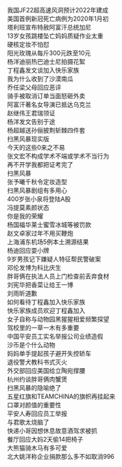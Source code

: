 我国JF22超高速风洞预计2022年建成  
美国首例新冠死亡病例为2020年1月初  
塔利班宣布特赦阿富汗总统加尼  
13岁女孩跳楼坠亡妈妈质疑作业太重  
硬核定妆不怕怼  
阳光玫瑰从每斤300元跌至10元  
杨洋迪丽热巴迪士尼拍摄花絮  
丁程鑫发文谈加入快乐家族  
我为什么收到了沙漠南瓜  
乔任梁父母回应恶评  
骑手被取消订单当面怒砸外卖  
阿富汗著名女导演已抵达乌克兰  
赵继伟王君瑞领证  
杨洋发文告别于途  
杨超越送孙俪披荆斩棘四件套  
扫黑风暴现实版  
今天的这些0来之不易  
张文宏不构成学术不端或学术不当行为  
再不开学我都把证考完了  
扫黑风暴  
张予曦千秋令定妆造型  
扫黑风暴剧组有多用心  
400岁张小泉将登陆A股  
冯提莫素颜状态  
你是我的荣耀  
杨国福华莱士蜜雪冰城等被罚款  
赵文卓家过年不用买鞭炮  
上海浦东机场5例本土溯源结果  
杨迪回应耍小牌  
9岁男孩记下嫌疑人特征帮民警破案  
邓伦发博为科比庆生  
胖哥俩在执法人员上门检查前丢弃食材  
刘宪华把香菜让给王一博  
刘雨昕道歉  
如何看待丁程鑫加入快乐家族  
快乐家族成员欢迎丁程鑫加入  
女子自称与动物园黑猩猩相爱频繁探望  
驾校里的一草一木有多重要  
中国平安员工实名举报公司业绩造假  
沙币是个什么动物  
妈妈单手提起孩子避开失控轿车  
退役警犬教科书式灭火  
外交部回应美国给立陶宛撑腰  
杭州约谈胖哥俩肉蟹煲  
扫黑风暴的隐喻绝了  
五星红旗和TEAMCHINA的旗帜再挂起来  
口罩对颜值的重要性  
平安人寿回应员工举报  
与君歌太烧脑了  
快递小哥因想休息故意酒驾求被抓  
餐厅回应大妈2天偷14把椅子  
大熊猫骑木马有多可爱  
北大姚洋称企业捐款那么多不如取消996  
